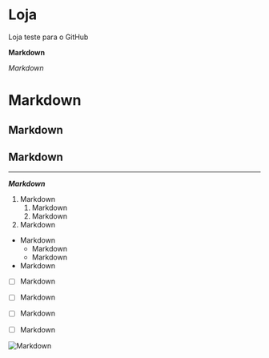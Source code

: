 # Loja
Loja teste para o GitHub

__Markdown__

_Markdown_

# Markdown

## Markdown

## Markdown

---

__*Markdown*__

1. Markdown
   1. Markdown
   1. Markdown
1. Markdown

* Markdown
   * Markdown
   * Markdown
* Markdown


- [ ] Markdown
- [ ] Markdown
- [ ] Markdown
- [ ] Markdown



![Markdown](https://user-images.githubusercontent.com/88785602/144884736-0042ab9a-6f5a-49e3-bba4-bc7328227432.png)

